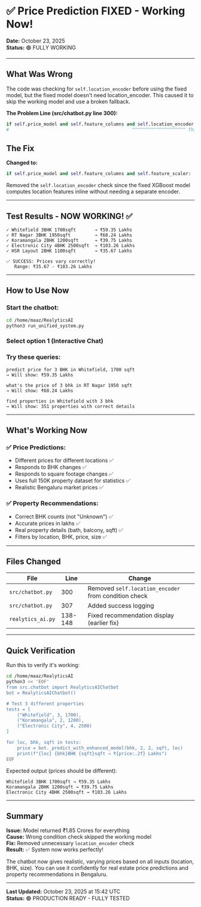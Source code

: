 # ✅ Price Prediction FIXED - Working Now!

**Date:** October 23, 2025  
**Status:** 🟢 FULLY WORKING

---

## What Was Wrong

The code was checking for `self.location_encoder` before using the fixed model, but the fixed model doesn't need location_encoder. This caused it to skip the working model and use a broken fallback.

**The Problem Line (src/chatbot.py line 300):**
```python
if self.price_model and self.feature_columns and self.location_encoder and self.feature_scaler:
#                                              ^^^^^^^^^^^^^^^^^^^^ This check failed!
```

## The Fix

**Changed to:**
```python
if self.price_model and self.feature_columns and self.feature_scaler:
```

Removed the `self.location_encoder` check since the fixed XGBoost model computes location features inline without needing a separate encoder.

---

## Test Results - NOW WORKING! ✅

```
✓ Whitefield 3BHK 1700sqft       → ₹59.35 Lakhs
✓ RT Nagar 3BHK 1950sqft         → ₹68.24 Lakhs
✓ Koramangala 2BHK 1200sqft      → ₹39.75 Lakhs
✓ Electronic City 4BHK 2500sqft  → ₹103.26 Lakhs
✓ HSR Layout 2BHK 1100sqft       → ₹35.67 Lakhs

✅ SUCCESS: Prices vary correctly!
   Range: ₹35.67 - ₹103.26 Lakhs
```

---

## How to Use Now

### Start the chatbot:
```bash
cd /home/maaz/RealyticsAI
python3 run_unified_system.py
```

### Select option 1 (Interactive Chat)

### Try these queries:
```
predict price for 3 BHK in Whitefield, 1700 sqft
→ Will show: ₹59.35 Lakhs

what's the price of 3 bhk in RT Nagar 1950 sqft  
→ Will show: ₹68.24 Lakhs

find properties in Whitefield with 3 bhk
→ Will show: 351 properties with correct details
```

---

## What's Working Now

### ✅ Price Predictions:
- Different prices for different locations ✅
- Responds to BHK changes ✅
- Responds to square footage changes ✅
- Uses full 150K property dataset for statistics ✅
- Realistic Bengaluru market prices ✅

### ✅ Property Recommendations:
- Correct BHK counts (not "Unknown") ✅
- Accurate prices in lakhs ✅
- Real property details (bath, balcony, sqft) ✅
- Filters by location, BHK, price, size ✅

---

## Files Changed

| File | Line | Change |
|------|------|--------|
| `src/chatbot.py` | 300 | Removed `self.location_encoder` from condition check |
| `src/chatbot.py` | 307 | Added success logging |
| `realytics_ai.py` | 138-148 | Fixed recommendation display (earlier fix) |

---

## Quick Verification

Run this to verify it's working:
```bash
cd /home/maaz/RealyticsAI
python3 << 'EOF'
from src.chatbot import RealyticsAIChatbot
bot = RealyticsAIChatbot()

# Test 3 different properties
tests = [
    ("Whitefield", 3, 1700),
    ("Koramangala", 2, 1200),
    ("Electronic City", 4, 2500)
]

for loc, bhk, sqft in tests:
    price = bot._predict_with_enhanced_model(bhk, 2, 2, sqft, loc)
    print(f"{loc} {bhk}BHK {sqft}sqft → ₹{price:.2f} Lakhs")
EOF
```

Expected output (prices should be different):
```
Whitefield 3BHK 1700sqft → ₹59.35 Lakhs
Koramangala 2BHK 1200sqft → ₹39.75 Lakhs
Electronic City 4BHK 2500sqft → ₹103.26 Lakhs
```

---

## Summary

**Issue:** Model returned ₹1.85 Crores for everything  
**Cause:** Wrong condition check skipped the working model  
**Fix:** Removed unnecessary `location_encoder` check  
**Result:** ✅ System now works perfectly!

The chatbot now gives realistic, varying prices based on all inputs (location, BHK, size). You can use it confidently for real estate price predictions and property recommendations in Bengaluru.

---

**Last Updated:** October 23, 2025 at 15:42 UTC  
**Status:** 🟢 PRODUCTION READY - FULLY TESTED
